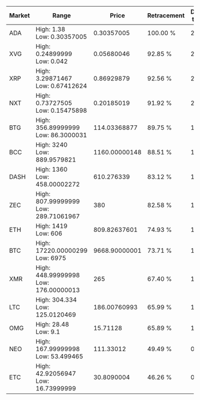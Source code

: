 | Market | Range | Price| Retracement | Doubles to 50% |
| --- | --- | --- | --- | --- |
| ADA | High: 1.38<br />Low: 0.30357005 | 0.30357005 | 100.00 % | 2.77 |
| XVG | High: 0.24899999<br />Low: 0.042 | 0.05680046 | 92.85 % | 2.56 |
| XRP | High: 3.29871467<br />Low: 0.67412624 | 0.86929879 | 92.56 % | 2.29 |
| NXT | High: 0.73727505<br />Low: 0.15475898 | 0.20185019 | 91.92 % | 2.21 |
| BTG | High: 356.89999999<br />Low: 86.3000031 | 114.03368877 | 89.75 % | 1.94 |
| BCC | High: 3240<br />Low: 889.9579821 | 1160.00000148 | 88.51 % | 1.78 |
| DASH | High: 1360<br />Low: 458.00002272 | 610.276339 | 83.12 % | 1.49 |
| ZEC | High: 807.99999999<br />Low: 289.71061967 | 380 | 82.58 % | 1.44 |
| ETH | High: 1419<br />Low: 606 | 809.82637601 | 74.93 % | 1.25 |
| BTC | High: 17220.00000299<br />Low: 6975 | 9668.90000001 | 73.71 % | 1.25 |
| XMR | High: 448.99999998<br />Low: 176.00000013 | 265 | 67.40 % | 1.18 |
| LTC | High: 304.334<br />Low: 125.0120469 | 186.00760993 | 65.99 % | 1.15 |
| OMG | High: 28.48<br />Low: 9.1 | 15.71128 | 65.89 % | 1.20 |
| NEO | High: 167.99999998<br />Low: 53.499465 | 111.33012 | 49.49 % | 0.00 |
| ETC | High: 42.92056947<br />Low: 16.73999999 | 30.8090004 | 46.26 % | 0.00 |
